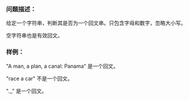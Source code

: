 ### 问题描述：
给定一个字符串，判断其是否为一个回文串。只包含字母和数字，忽略大小写。

空字符串也是有效回文。

### 样例：
"A man, a plan, a canal: Panama" 是一个回文。

"race a car" 不是一个回文。

".,," 是一个回文。